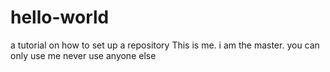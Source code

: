 # hello-world
a tutorial on how to set up a repository
This is me. i am the master. you can only use me
never use anyone else
